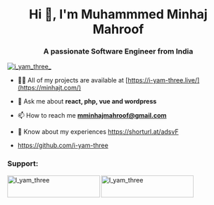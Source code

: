 <h1 align="center">Hi 👋, I'm Muhammmed Minhaj Mahroof</h1>
<h3 align="center">A passionate Software Engineer from India</h3>

<p align="left"> <a href="https://twitter.com/i_yam_three_" target="blank"><img src="https://img.shields.io/twitter/follow/i_yam_three_?logo=twitter&style=for-the-badge" alt="i_yam_three_" /></a> </p>
 
- 👨‍💻 All of my projects are available at [https://i-yam-three.live/](https://minhajt.com/)

- 💬 Ask me about **react, php, vue and wordpress**

- 📫 How to reach me **mminhajmahroof@gmail.com**

- 📄 Know about my experiences https://shorturl.at/adsvF

- https://github.com/i-yam-three

<h3 align="left">Support:</h3>
<p><a href="https://www.buymeacoffee.com/I_yam_three"> <img align="left" src="https://cdn.buymeacoffee.com/buttons/v2/default-yellow.png" height="50" width="210" alt="I_yam_three" /></a><a href="https://ko-fi.com/I_yam_three"> <img align="left" src="https://cdn.ko-fi.com/cdn/kofi3.png?v=3" height="50" width="210" alt="I_yam_three" /></a></p><br><br>

